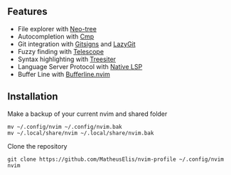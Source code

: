 ## Features
- File explorer with [Neo-tree](https://github.com/nvim-neo-tree/neo-tree.nvim)
- Autocompletion with [Cmp](https://github.com/hrsh7th/nvim-cmp)
- Git integration with [Gitsigns](https://github.com/lewis6991/gitsigns.nvim) and [LazyGit](https://github.com/jesseduffield/lazygit)
- Fuzzy finding with [Telescope](https://github.com/nvim-telescope/telescope.nvim)
- Syntax highlighting with [Treesiter](https://github.com/nvim-treesitter/nvim-treesitter)
- Language Server Protocol with [Native LSP](https://github.com/neovim/nvim-lspconfig)
- Buffer Line with [Bufferline.nvim](https://github.com/akinsho/bufferline.nvim)


## Installation

Make a backup of your current nvim and shared folder

```
mv ~/.config/nvim ~/.config/nvim.bak
mv ~/.local/share/nvim ~/.local/share/nvim.bak
```

Clone the repository
```
git clone https://github.com/MatheusElis/nvim-profile ~/.config/nvim
nvim
```
